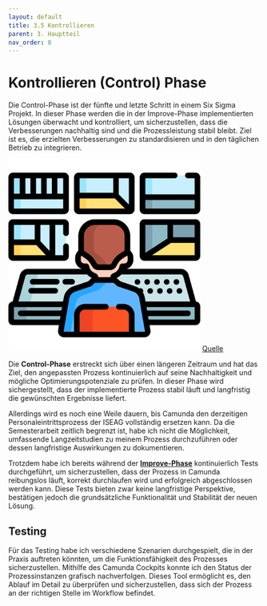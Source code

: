 ```yaml
---
layout: default
title: 3.5 Kontrollieren
parent: 3. Hauptteil
nav_order: 8
---
```

#  Kontrollieren (Control) Phase

Die Control-Phase ist der fünfte und letzte Schritt in einem Six Sigma Projekt. In dieser Phase werden die in der Improve-Phase implementierten Lösungen überwacht und kontrolliert, um sicherzustellen, dass die Verbesserungen nachhaltig sind und die Prozessleistung stabil bleibt. Ziel ist es, die erzielten Verbesserungen zu standardisieren und in den täglichen Betrieb zu integrieren.

![control](../../ressources/images/control.png)
[Quelle](../Quellverzeichnis/index.md#control-phase) 


Die **Control-Phase** erstreckt sich über einen längeren Zeitraum und hat das Ziel, den angepassten Prozess kontinuierlich auf seine Nachhaltigkeit und mögliche Optimierungspotenziale zu prüfen. In dieser Phase wird sichergestellt, dass der implementierte Prozess stabil läuft und langfristig die gewünschten Ergebnisse liefert.

Allerdings wird es noch eine Weile dauern, bis Camunda den derzeitigen Personaleintrittsprozess der ISEAG vollständig ersetzen kann. Da die Semesterarbeit zeitlich begrenzt ist, habe ich nicht die Möglichkeit, umfassende Langzeitstudien zu meinem Prozess durchzuführen oder dessen langfristige Auswirkungen zu dokumentieren.

Trotzdem habe ich bereits während der [**Improve-Phase**](./34_verbessern.md) kontinuierlich Tests durchgeführt, um sicherzustellen, dass der Prozess in Camunda reibungslos läuft, korrekt durchlaufen wird und erfolgreich abgeschlossen werden kann. Diese Tests bieten zwar keine langfristige Perspektive, bestätigen jedoch die grundsätzliche Funktionalität und Stabilität der neuen Lösung.

## Testing

Für das Testing habe ich verschiedene Szenarien durchgespielt, die in der Praxis auftreten könnten, um die Funktionsfähigkeit des Prozesses sicherzustellen. Mithilfe des Camunda Cockpits konnte ich den Status der Prozessinstanzen grafisch nachverfolgen. Dieses Tool ermöglicht es, den Ablauf im Detail zu überprüfen und sicherzustellen, dass sich der Prozess an der richtigen Stelle im Workflow befindet.
